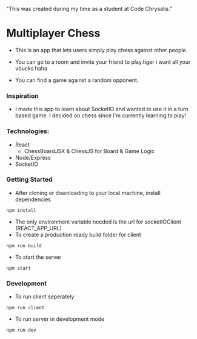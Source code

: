 "This was created during my time as a student at Code Chrysalis."

# Multiplayer Chess

- This is an app that lets users simply play chess against other people.

- You can go to a room and invite your friend to play.tiger i want all your vbucks haha

- You can find a game against a random opponent.

### Inspiration

- I made this app to learn about SocketIO and wanted to use it in a turn based game. I decided on chess since I'm currently learning to play!

### Technologies:
- React
  - ChessBoardJSX & ChessJS for Board & Game Logic
- Node/Express
- SocketIO

### Getting Started
- After cloning or downloading to your local machine, install dependencies
```
npm install
```
- The only environment variable needed is the url for socketIOClient (REACT_APP_URL)
- To create a production ready build folder for client
```
npm run build
```

- To start the server
```
npm start
```

### Development
- To run client seperately
```
npm run client
```

- To run server in development mode
```
npm run dev
```